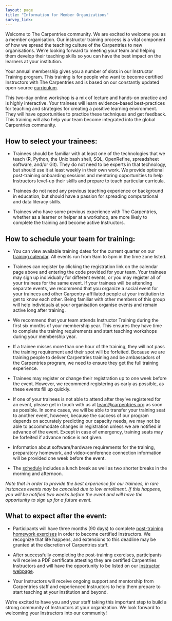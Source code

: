 ```yaml
---
layout: page
title: "Information for Member Organizations"
survey_link:
---
```


Welcome to The Carpentries community. We are excited to welcome you as a member organisation. Our instructor training process is a vital component of how we spread the teaching culture of the Carpentries to new organisations. We’re looking forward to meeting your team and helping them develop their teaching skills so you can have the best impact on the learners at your institution.

Your annual membership gives you a number of slots in our Instructor Training program. This training is for people who want to become certified Instructors with The Carpentries and is based on our constantly updated open-source [curriculum](https://carpentries.github.io/instructor-training/). 

This two-day online workshop is a mix of lecture and hands-on practice and is highly interactive. Your trainees will learn evidence-based best-practices for teaching and strategies for creating a positive learning environment. They will have opportunities to practice these techniques and get feedback. This training will also help your team become integrated into the global Carpentries community. 

## How to select your trainees:

* Trainees should be familiar with at least one of the technologies that we teach (R, Python, the Unix bash shell, SQL, OpenRefine, spreadsheet software, and/or Git). They do not need to be experts in that technology, but should use it at least weekly in their own work. We provide optional post-training onboarding sessions and mentoring opportunities to help Instructors level-up their skills and prepare to teach particular curricula.

* Trainees do not need any previous teaching experience or background in education, but should have a passion for spreading computational and data literacy skills.

* Trainees who have some previous experience with The Carpentries, whether as a learner or helper at a workshop, are more likely to complete the training and become active Instructors. 

## How to schedule your team for training: 

* You can view available training dates for the current quarter on our [training calendar](https://carpentries.github.io/instructor-training/training_calendar/). All events run from 9am to 5pm in the time zone listed. 

* Trainees can register by clicking the registration link on the calendar page above and entering the code provided for your team. Your trainees may sign up individually for different events, or you may register all of your trainees for the same event. If your trainees will be attending separate events, we recommend that you organize a social event for your trainees and other Carpentry-affiliated people at your institution to get to know each other. Being familiar with other members of this group will help individuals at your organisation organise events and remain active long after training. 

* We recommend that your team attends Instructor Training during the first six months of your membership year. This ensures they have time to complete the training requirements and start teaching workshops during your membership year.

* If a trainee misses more than one hour of the training, they will not pass the training requirement and their spot will be forfeited. Because we are training people to deliver Carpentries training and be ambassadors of the Carpentries program, we need to ensure they get the full training experience.

* Trainees may register or change their registration up to one week before the event. However, we recommend registering as early as possible, as these events fill up quickly. 

* If one of your trainees is not able to attend after they've registered for an event, please get in touch with us at team@carpentries.org as soon as possible. In some cases, we will be able to transfer your training seat to another event, however, because the success of our program depends on accurately predicting our capacity needs, we may not be able to accommodate changes in registration unless we are notified in advance of the event. Except in case of emergency, training seats may be forfeited if advance notice is not given.

* Information about software/hardware requirements for the training, preparatory homework, and video-conference connection information will be provided one week before the event. 

* The [schedule](http://carpentries.github.io/instructor-training/#schedule) includes a lunch break as well as two shorter breaks in the morning and afternoon.

*Note that in order to provide the best experience for our trainees, in rare instances events may be canceled due to low enrollment.  If this happens, you will be notified two weeks before the event and will have the opportunity to sign up for a future event.*


## What to expect after the event:

* Participants will have three months (90 days) to complete [post-training homework exercises](http://carpentries.github.io/instructor-training/checkout/) in order to become certified Instructors. We recognize that life happens, and extensions to this deadline may be granted at the discretion of Carpentries staff.   

* After successfully completing the post-training exercises, participants will receive a PDF certificate attesting they are certified Carpentries Instructors and will have the opportunity to be listed on our [Instructor webpage](https://carpentries.org/instructors/).

* Your Instructors will receive ongoing support and mentorship from Carpentries staff and experienced Instructors to help them prepare to start teaching at your institution and beyond. 

We’re excited to have you and your staff taking this important step to build a strong community of Instructors at your organization. We look forward to welcoming your Instructors into our community!






